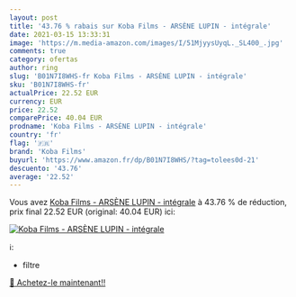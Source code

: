 ```yaml
---
layout: post
title: '43.76 % rabais sur Koba Films - ARSÈNE LUPIN - intégrale'
date: 2021-03-15 13:33:31
image: 'https://m.media-amazon.com/images/I/51MjyysUyqL._SL400_.jpg'
comments: true
category: ofertas
author: ring
slug: 'B01N7I8WHS-fr Koba Films - ARSÈNE LUPIN - intégrale'
sku: 'B01N7I8WHS-fr'
actualPrice: 22.52 EUR
currency: EUR
price: 22.52
comparePrice: 40.04 EUR
prodname: 'Koba Films - ARSÈNE LUPIN - intégrale'
country: 'fr'
flag: '🇫🇷'
brand: 'Koba Films'
buyurl: 'https://www.amazon.fr/dp/B01N7I8WHS/?tag=tolees0d-21'
descuento: '43.76'
average: '22.52'
---
```


Vous avez [Koba Films - ARSÈNE LUPIN - intégrale](https://www.amazon.fr/dp/B01N7I8WHS/?tag=tolees0d-21)  à  43.76 % de réduction, prix final  22.52 EUR (original: 40.04 EUR) ici:

[![Koba Films - ARSÈNE LUPIN - intégrale](https://m.media-amazon.com/images/I/51MjyysUyqL._SL400_.jpg)](https://www.amazon.fr/dp/B01N7I8WHS/?tag=tolees0d-21)

ℹ️:

- filtre

[🛒 Achetez-le maintenant!!](https://www.amazon.fr/dp/B01N7I8WHS/?tag=tolees0d-21)
